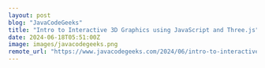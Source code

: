 ```yaml
---
layout: post
blog: "JavaCodeGeeks"
title: "Intro to Interactive 3D Graphics using JavaScript and Three.js"
date: 2024-06-18T05:51:00Z
image: images/javacodegeeks.png
remote_url: "https://www.javacodegeeks.com/2024/06/intro-to-interactive-3d-graphics-using-javascript-and-three-js.html"
---
```

